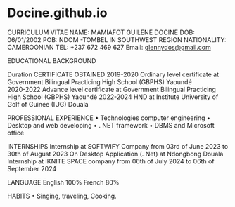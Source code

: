 # Docine.github.io

CURRICULUM VITAE
NAME: MAMIAFOT GUILENE DOCINE
DOB: 06/01/2002
POB: NDOM -TOMBEL IN SOUTHWEST REGION
NATIONALITY: CAMEROONIAN
TEL: +237 672 469 627
Email: glennydos@gmail.com

EDUCATIONAL BACKGROUND

  Duration              CERTIFICATE OBTAINED
  2019-2020               Ordinary level certificate at Government Bilingual Practicing High School (GBPHS) Yaoundé              
  2020-2022               Advance level certificate at Government Bilingual Practicing High School (GBPHS) Yaoundé
  2022-2024               HND at Institute University of Golf of Guinée (IUG) Douala

  PROFESSIONAL EXPERIENCE
  • Technologies computer engineering
  • Desktop and web developing
  • . NET framework
  • DBMS and Microsoft office
  
  INTERNSHIPS
  Internship at SOFTWIFY Company from 03rd of June 2023 to 30th of August 2023 On Desktop
  Application (. Net) at Ndongbong Douala
  Internship at IKNITE SPACE company from 06th of July 2024 to 06th of September 2024
  
  LANGUAGE
  English  100%     French   80%
  
  HABITS
  • Singing, traveling, Cooking.
